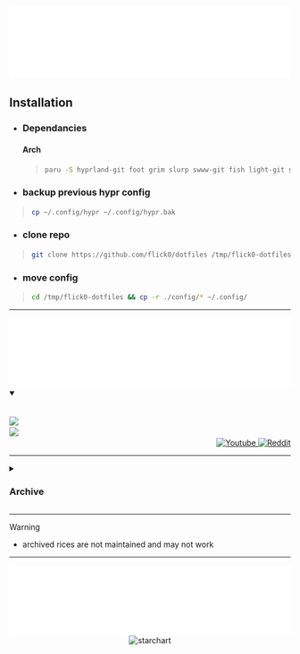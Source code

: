 <div align=center>
    <img src="./assets/title.svg">
</div>

## Installation

- ### Dependancies
    #### Arch
    > ```sh
    > paru -S hyprland-git foot grim slurp swww-git fish light-git swaylock-effects-git swayidle theme.sh sddm
    > ```


- ### backup previous hypr config
> ```sh
> cp ~/.config/hypr ~/.config/hypr.bak
> ```

- ### clone repo
> ```sh
> git clone https://github.com/flick0/dotfiles /tmp/flick0-dotfiles
> ```

- ### move config
> ```sh
> cd /tmp/flick0-dotfiles && cp -r ./config/* ~/.config/
> ```

<hr>

<div align=center>
    <img align="center" src="./assets/themes.svg">
</div>
<div>
<details open>
    <summary></summary>
    <br>
    <br>
    <a href="https://github.com/flick0/dotfiles/tree/hyprland-yorha" align="center">
        <img src="https://raw.githubusercontent.com/flick0/dotfiles/hyprland-yorha/assets/title.svg" height="30px"><br>
        <img src="https://github.com/flick0/dotfiles/assets/77581181/4b94622c-69f4-4f2d-82c4-7032d6e66ca4">
    </a>
    <div align="right">
        <a href="https://www.youtube.com/watch?v=zi2Nm5-0PYY">
            <img alt="Youtube" src="https://img.shields.io/badge/YouTube-%23c2bda6.svg?style=for-the-badge&logo=YouTube&logoColor=48463d">
        </a>
        <a href="https://www.reddit.com/r/unixporn/comments/z6s20y/hyprland_aurora_modified_my_previous_rice_to_fit/">
            <img alt="Reddit" src="https://img.shields.io/badge/Reddit-%23c2bda6.svg?style=for-the-badge&logo=Reddit&logoColor=48463d">
        </a>
    </div>
</details>
</div>

<!--###################################################################################################################-->
<hr>
<details>
    <summary><h3>Archive</h3></summary>

[aurora](https://github.com/flick0/dotfiles/tree/aurora)
<div align="center">
 
 ```ocaml
 ❄️ hyprland / aurora / catppuccin ❄️
```

[![aurora](https://github.com/flick0/dotfiles/blob/aurora/assets/pipes.png?raw=true)](https://github.com/flick0/dotfiles/tree/aurora)

<hr>
 
</div>

[dreamy](https://github.com/flick0/dotfiles/tree/dreamy)
<div align="center">
 
```ocaml
 ✨ hyprland / dreamy / catppuccin ✨
```
 
</div>

[![dreamy](https://raw.githubusercontent.com/flick0/dotfiles/dreamy/assets/cava.png)](https://github.com/flick0/dotfiles/tree/dreamy)

<hr>

[cherry-blossom](https://github.com/flick0/dotfiles/tree/cherry-blossom)
<div align="center">
 
```ocaml
 🌸 hyprland / cherry / blossom 🌸
```
 
</div>

[![cherry-blossom](https://raw.githubusercontent.com/flick0/dotfiles/cherry-blossom/assets/workflow.png)](https://github.com/flick0/dotfiles/tree/cherry-blossom)
</details>

<hr>

> [!WARNING]
> - archived rices are not maintained and may not work

<hr>
<!--###################################################################################################################-->


<div align=center>
    <img align="center" src="./assets/stars.svg">
    <img src="https://starchart.cc/flick0/dotfiles.svg?background=%23101010&axis=%23ffc78c&line=%23ffe97d" alt="starchart">
</div>

                    



